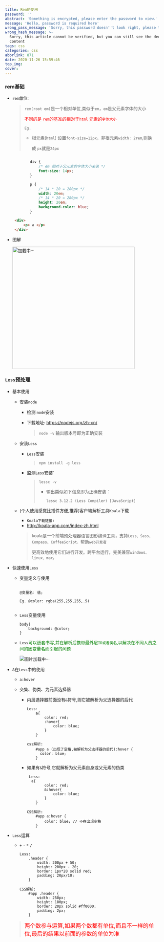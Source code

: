 ```yaml
---
title: Rem的使用
password: ''
abstract: 'Something is encrypted, please enter the password to view.'
message: 'Hello, password is required here'
wrong_pass_message: 'Sorry, this password doesn''t look right, please try again.'
wrong_hash_message: >-
  Sorry, this article cannot be verified, but you can still see the decrypted
  content
tags: css
categories: css
abbrlink: 871
date: 2020-11-26 15:59:46
top_img:
cover:
---
```


### rem基础
+ `rem`单位:

  > 
  >
  > `rem(root em)`是一个相对单位,类似于`em`，`em`是父元素字体的大小
  >
  > 
  >
  > <font color ="red">不同的是 `rem`的基准的相对于`html` 元素的`字体大小`</font>
  >
  > 
  >
  > `Eg.`
  >
  > + 根元素(`html`) 设置`font-size=12px`，非根元素`width: 2rem`,则换
  >
  >   
  >
  >   成 `px`就是`24px`

  ```css
  
          div {
              /* em 相对于父元素的字体大小来说 */
              font-size: 14px;
          }
  
          p {
              /* 14 * 20 = 280px */
              width: 20em;
              /* 14 * 20 = 280px */
              height: 20em;
              background-color: blue;
          }
  ```

  ```html
   <div>
       <p> a </p>
   </div>
  ```

+ 图解

  <img src="https://gitee.com/wang_hong_bin/pic-go-photos/raw/master/em.png" width="400" alt="加载中···" title="图解em">

  



###  `Less`预处理

+ 基本使用

  + 安装`node`

    + 检测 `node`安装

    + 下载地址: <a href="https://nodejs.org/zh-cn/">https://nodejs.org/zh-cn/</a>

      > `node -v` 输出版本号即为正确安装

  + 安装`Less`

    + `Less`安装

      > `npm install -g less`

    + 监测`Less`安装`

      > `lessc -v`
      >
      > - 输出类似如下信息即为正确安装：
      >
      >   `lessc 3.12.2 (Less Compiler) [JavaScript]`

  + (个人使用感觉比插件方便,推荐)客户端解析工具`Koala`下载

    + `Koala下载链接:`
    + <a href="http://koala-app.com/index-zh.html">http://koala-app.com/index-zh.html</a>

    > 
    >
    > koala是一个前端预处理器语言图形编译工具，支持`Less、Sass、Compass、CoffeeScript，`帮助`web开发者`
    >
    > 
    >
    > 更高效地使用它们进行开发。跨平台运行，完美兼容`windows、linux、mac。`
    >
    > 

+ 快速使用`Less`

  + 变量定义与使用

    ```less
    
    @变量名: 值;
    
    Eg. @color: rgba(255,255,255,.5)
     
    ```

  + `Less`变量使用

    ```less
    body{
    	background: @color;
    }
    ```

  + `Less`<font color="green">可以嵌套书写,并在解析后携带最外层`ID或者类名`,以解决在不同人员之间的因变量名而引起的问题</font>

    <img src="https://gitee.com/wang_hong_bin/pic-go-photos/raw/master/Less.png" title="Less使用" alt="图片加载中···">

+ `&`在`Less`中的使用

  + `a:hover`

  + 交集、伪类、为元素选择器

    + 内层选择器前面没有`&`符号,则它被解析为父选择器的后代

      ```less
      Less:
          a{
              color: red;
              :hover{
                  color: blue;
              }
          }
      
      css解析:
          #app a (出现了空格,被解析为父选择器的后代):hover {
            color: blue;
          }
      
      ```

    + 如果有`&`符号,它就解析为父元素自身或父元素的伪类

      ```less
       Less:
      	a{
              color: red;
              &:hover{
                  color: blue;
              }
          }
      
      CSS解析:
          #app a:hover {
              color: blue; // 不在出现空格
          }
      ```

      

+ `Less`运算

  + `+` `-` `*` `/`

    ```less
    Less:
        .header {
            width: 200px + 50;
            height: 200px - 20;
            border: 1px*20 solid red;
            padding: 20px/10;
        }
    
    CSS解析:
        #app .header {
            width: 250px;
            height: 180px;
            border: 20px solid #ff0000;
            padding: 2px;
        }
    ```

  > 
  >
  > <font color="red" size="4">两个数参与运算,如果两个数都有单位,而且不一样的单位,最后的结果以前面的参数的单位为准</font>
  >
  > 

